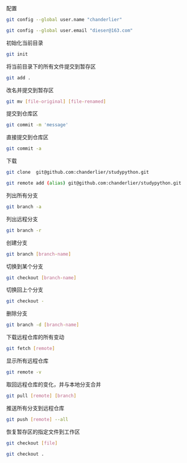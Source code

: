 配置
```sh
git config --global user.name "chanderlier"
```
```sh
git config --global user.email "dieser@163.com"
```

初始化当前目录
```sh
git init
```
将当前目录下的所有文件提交到暂存区
```sh
git add .
```
改名并提交到暂存区
```sh
git mv [file-original] [file-renamed]
```
提交到仓库区
```sh
git commit -m 'message'
```
直接提交到仓库区
```sh
git commit -a
```
下载
```sh
git clone  git@github.com:chanderlier/studypython.git
```
```sh
git remote add (alias) git@github.com:chanderlier/studypython.git
```
列出所有分支
```sh
git branch -a 
```
列出远程分支
```sh
git branch -r 
```
创建分支
```sh
git branch [branch-name]
```
切换到某个分支
```sh
git checkout [branch-name]
```
切换回上个分支
```sh
git checkout -
```
删除分支
```sh
git branch -d [branch-name]
```
下载远程仓库的所有变动
```sh
git fetch [remote]
```
显示所有远程仓库
```sh
git remote -v
```
取回远程仓库的变化，并与本地分支合并
```sh
git pull [remote] [branch]
```
推送所有分支到远程仓库
```sh
git push [remote] --all
```
恢复暂存区的指定文件到工作区
```sh
git checkout [file]
```
```sh
git checkout .
```
